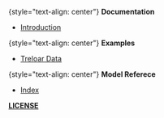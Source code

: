 {style="text-align: center"}
**Documentation**
* [Introduction](README.md)

{style="text-align: center"}
**Examples**
* [Treloar Data](example/main.jl)

{style="text-align: center"}
**Model Referece**
* [Index](docstrings.md)

[**LICENSE**](LICENSE.md)
